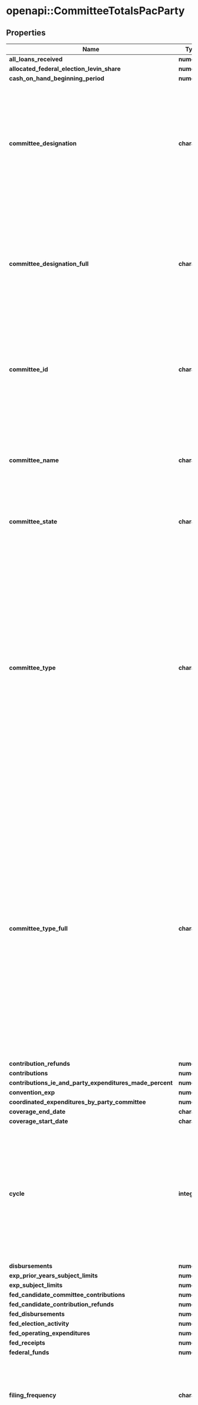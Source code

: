 # openapi::CommitteeTotalsPacParty


## Properties
Name | Type | Description | Notes
------------ | ------------- | ------------- | -------------
**all_loans_received** | **numeric** |  | [optional] 
**allocated_federal_election_levin_share** | **numeric** |  | [optional] 
**cash_on_hand_beginning_period** | **numeric** |  | [optional] 
**committee_designation** | **character** | The one-letter designation code of the organization:          - A authorized by a candidate          - J joint fundraising committee          - P principal campaign committee of a candidate          - U unauthorized          - B lobbyist/registrant PAC          - D leadership PAC  | [optional] 
**committee_designation_full** | **character** | The one-letter designation code of the organization:          - A authorized by a candidate          - J joint fundraising committee          - P principal campaign committee of a candidate          - U unauthorized          - B lobbyist/registrant PAC          - D leadership PAC  | [optional] 
**committee_id** | **character** |  A unique identifier assigned to each committee or filer registered with the FEC. In general committee id&#39;s begin with the letter C which is followed by eight digits.  | [optional] 
**committee_name** | **character** | The name of the committee. If a committee changes its name,     the most recent name will be shown. Committee names are not unique. Use committee_id     for looking up records. | [optional] 
**committee_state** | **character** |  State of the committee&#39;s address as filed on the Form 1  | [optional] 
**committee_type** | **character** | The one-letter type code of the organization:         - C communication cost         - D delegate         - E electioneering communication         - H House         - I independent expenditor (person or group)         - N PAC - nonqualified         - O independent expenditure-only (super PACs)         - P presidential         - Q PAC - qualified         - S Senate         - U single candidate independent expenditure         - V PAC with non-contribution account, nonqualified         - W PAC with non-contribution account, qualified         - X party, nonqualified         - Y party, qualified         - Z national party non-federal account  | [optional] 
**committee_type_full** | **character** | The one-letter type code of the organization:         - C communication cost         - D delegate         - E electioneering communication         - H House         - I independent expenditor (person or group)         - N PAC - nonqualified         - O independent expenditure-only (super PACs)         - P presidential         - Q PAC - qualified         - S Senate         - U single candidate independent expenditure         - V PAC with non-contribution account, nonqualified         - W PAC with non-contribution account, qualified         - X party, nonqualified         - Y party, qualified         - Z national party non-federal account  | [optional] 
**contribution_refunds** | **numeric** |  | [optional] 
**contributions** | **numeric** | Contribution | [optional] 
**contributions_ie_and_party_expenditures_made_percent** | **numeric** |  | [optional] 
**convention_exp** | **numeric** |  | [optional] 
**coordinated_expenditures_by_party_committee** | **numeric** |  | [optional] 
**coverage_end_date** | **character** |  | [optional] 
**coverage_start_date** | **character** |  | [optional] 
**cycle** | **integer** |  Filter records to only those that are applicable to a given two-year period. This cycle follows the traditional House election cycle and subdivides the presidential and Senate elections into comparable two-year blocks. The cycle begins with an odd year and is named for its ending, even year.  | 
**disbursements** | **numeric** | Disbursements | [optional] 
**exp_prior_years_subject_limits** | **numeric** |  | [optional] 
**exp_subject_limits** | **numeric** |  | [optional] 
**fed_candidate_committee_contributions** | **numeric** |  | [optional] 
**fed_candidate_contribution_refunds** | **numeric** |  | [optional] 
**fed_disbursements** | **numeric** |  | [optional] 
**fed_election_activity** | **numeric** |  | [optional] 
**fed_operating_expenditures** | **numeric** |  | [optional] 
**fed_receipts** | **numeric** |  | [optional] 
**federal_funds** | **numeric** |  | [optional] 
**filing_frequency** | **character** | The one-letter      code of the filing frequency:          - A Administratively terminated          - D Debt          - M Monthly filer          - Q Quarterly filer          - T Terminated          - W Waived  | [optional] 
**filing_frequency_full** | **character** | The one-letter      code of the filing frequency:          - A Administratively terminated          - D Debt          - M Monthly filer          - Q Quarterly filer          - T Terminated          - W Waived  | [optional] 
**first_file_date** | **character** | The day the FEC received the committee&#39;s first filing. This is usually a Form 1 committee registration. | [optional] 
**independent_expenditures** | **numeric** |  | [optional] 
**individual_contributions** | **numeric** |  | [optional] 
**individual_contributions_percent** | **numeric** |  | [optional] 
**individual_itemized_contributions** | **numeric** | Individual itemized contributions are from individuals whose aggregate contributions total over $200 per individual per year. Be aware, some filers choose to itemize donations $200 or less. | [optional] 
**individual_unitemized_contributions** | **numeric** | Unitemized contributions are made individuals whose aggregate contributions total $200 or less per individual per year. Be aware, some filers choose to itemize donations $200 or less and in that case those donations will appear in the itemized total. | [optional] 
**itemized_convention_exp** | **numeric** |  | [optional] 
**itemized_other_disb** | **numeric** |  | [optional] 
**itemized_other_income** | **numeric** |  | [optional] 
**itemized_other_refunds** | **numeric** |  | [optional] 
**itemized_refunds_relating_convention_exp** | **numeric** |  | [optional] 
**last_beginning_image_number** | **character** |  | [optional] 
**last_cash_on_hand_end_period** | **numeric** |  | [optional] 
**last_debts_owed_by_committee** | **numeric** |  | [optional] 
**last_debts_owed_to_committee** | **numeric** |  | [optional] 
**last_report_type_full** | **character** |  | [optional] 
**last_report_year** | **integer** |  | [optional] 
**loan_repayments_made** | **numeric** |  | [optional] 
**loan_repayments_received** | **numeric** |  | [optional] 
**loans_and_loan_repayments_made** | **numeric** |  | [optional] 
**loans_and_loan_repayments_received** | **numeric** |  | [optional] 
**loans_made** | **numeric** |  | [optional] 
**net_contributions** | **numeric** |  | [optional] 
**net_operating_expenditures** | **numeric** |  | [optional] 
**non_allocated_fed_election_activity** | **numeric** |  | [optional] 
**offsets_to_operating_expenditures** | **numeric** |  | [optional] 
**operating_expenditures** | **numeric** |  | [optional] 
**operating_expenditures_percent** | **numeric** |  | [optional] 
**other_disbursements** | **numeric** |  | [optional] 
**other_fed_operating_expenditures** | **numeric** |  | [optional] 
**other_fed_receipts** | **numeric** |  | [optional] 
**other_political_committee_contributions** | **numeric** |  | [optional] 
**other_refunds** | **numeric** |  | [optional] 
**party_and_other_committee_contributions_percent** | **numeric** |  | [optional] 
**party_full** | **character** | Party affiliated with a candidate or committee | [optional] 
**pdf_url** | **character** |  | [optional] 
**political_party_committee_contributions** | **numeric** |  | [optional] 
**receipts** | **numeric** |  | [optional] 
**refunded_individual_contributions** | **numeric** |  | [optional] 
**refunded_other_political_committee_contributions** | **numeric** |  | [optional] 
**refunded_political_party_committee_contributions** | **numeric** |  | [optional] 
**refunds_relating_convention_exp** | **numeric** |  | [optional] 
**report_form** | **character** |  | [optional] 
**shared_fed_activity** | **numeric** |  | [optional] 
**shared_fed_activity_nonfed** | **numeric** |  | [optional] 
**shared_fed_operating_expenditures** | **numeric** |  | [optional] 
**shared_nonfed_operating_expenditures** | **numeric** |  | [optional] 
**total_exp_subject_limits** | **numeric** |  | [optional] 
**total_transfers** | **numeric** |  | [optional] 
**transaction_coverage_date** | **character** |  | [optional] 
**transfers_from_affiliated_party** | **numeric** |  | [optional] 
**transfers_from_nonfed_account** | **numeric** |  | [optional] 
**transfers_from_nonfed_levin** | **numeric** |  | [optional] 
**transfers_to_affiliated_committee** | **numeric** |  | [optional] 
**treasurer_name** | **character** | Name of the Committee&#39;s treasurer. If multiple treasurers for the committee, the most recent treasurer will be shown. | [optional] 
**unitemized_convention_exp** | **numeric** |  | [optional] 
**unitemized_other_disb** | **numeric** |  | [optional] 
**unitemized_other_income** | **numeric** |  | [optional] 
**unitemized_other_refunds** | **numeric** |  | [optional] 
**unitemized_refunds_relating_convention_exp** | **numeric** |  | [optional] 


